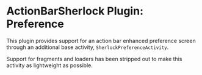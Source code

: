 ActionBarSherlock Plugin: Preference
====================================

This plugin provides support for an action bar enhanced preference screen
through an additional base activity, `SherlockPreferenceActivity`.

Support for fragments and loaders has been stripped out to make this activity
as lightweight as possible.
